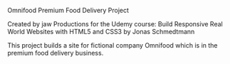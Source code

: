 Omnifood Premium Food Delivery Project

Created by jaw Productions for the Udemy course: Build Responsive Real World Websites with HTML5 and CSS3 by Jonas Schmedtmann

This project builds a site for fictional company Omnifood which is in the premium food delivery business.

